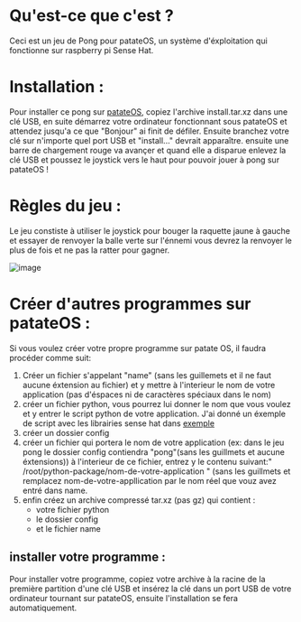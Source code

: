 # Qu'est-ce que c'est ?
Ceci est un jeu de Pong pour patateOS, un système d'éxploitation qui fonctionne sur raspberry pi Sense Hat.

# Installation :
Pour installer ce pong sur [patateOS](https://github.com/AstralArchitect/patateOS/), copiez l'archive install.tar.xz dans une clé USB, en suite démarrez votre ordinateur fonctionnant sous patateOS et attendez jusqu'a ce que "Bonjour" ai finit de défiler. Ensuite branchez votre clé sur n'importe quel port USB et "install..." devrait apparaître. ensuite une barre de chargement rouge va avançer et quand elle a disparue enlevez la clé USB et poussez le joystick vers le haut pour pouvoir jouer à pong sur patateOS !

# Règles du jeu : 
Le jeu constiste à utiliser le joystick pour bouger la raquette jaune à gauche et essayer de renvoyer la balle verte sur l'énnemi vous devrez la renvoyer le plus de fois et ne pas la ratter pour gagner.


![image](https://github.com/AstralArchitect/pong-patateOS/assets/154975712/490df7b8-8bb8-4ab1-b08a-24ce0222e168)

# Créer d'autres programmes sur patateOS :
Si vous voulez créer votre propre programme sur patate OS, il faudra procéder comme suit:
  1. Créer un fichier s'appelant "name" (sans les guillemets et il ne faut aucune éxtension au fichier) et y mettre à l'interieur le nom de votre application (pas d'éspaces ni de caractères spéciaux dans le nom)
  2. créer un fichier python, vous pourrez lui donner le nom que vous voulez et y entrer le script python de votre application. J'ai donné un éxemple de script avec les librairies sense hat dans [exemple](https://github.com/AstralArchitect/pong-patateOS/blob/main/exemple/exemple.py)
  3. créer un dossier config
  4. créer un fichier qui portera le nom de votre application (ex: dans le jeu pong le dossier config contiendra "pong"(sans les guillmets et aucune éxtensions)) à l'interieur de ce fichier, entrez y le contenu suivant:" /root/python-package/nom-de-votre-application " (sans les guillmets et remplacez nom-de-votre-appllication par le nom réel que vouz avez entré dans name.
  6. enfin créez un archive compressé tar.xz (pas gz) qui contient :
       - votre fichier python
       - le dossier config
       - et le fichier name
## installer votre programme : 
Pour installer votre programme, copiez votre archive à la racine de la première partition d'une clé USB et insérez la clé dans un port USB de votre ordinateur tournant sur patateOS, ensuite l'installation se fera automatiquement.
